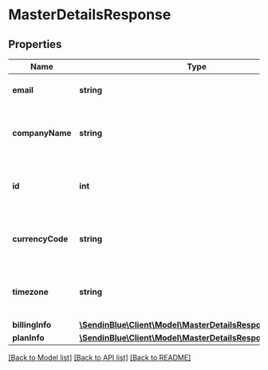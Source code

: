 # MasterDetailsResponse

## Properties
Name | Type | Description | Notes
------------ | ------------- | ------------- | -------------
**email** | **string** | Email id of master account | [optional] 
**companyName** | **string** | Company name of master account organization | [optional] 
**id** | **int** | Unique identifier of the master account organization | [optional] 
**currencyCode** | **string** | Currency code of the master account organization | [optional] 
**timezone** | **string** | Timezone of the master account organization | [optional] 
**billingInfo** | [**\SendinBlue\Client\Model\MasterDetailsResponseBillingInfo**](MasterDetailsResponseBillingInfo.md) |  | [optional] 
**planInfo** | [**\SendinBlue\Client\Model\MasterDetailsResponsePlanInfo**](MasterDetailsResponsePlanInfo.md) |  | [optional] 

[[Back to Model list]](../../README.md#documentation-for-models) [[Back to API list]](../../README.md#documentation-for-api-endpoints) [[Back to README]](../../README.md)


